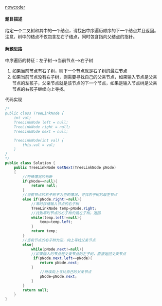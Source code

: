 [nowcoder](https://www.nowcoder.com/practice/9023a0c988684a53960365b889ceaf5e?tpId=13&tqId=11210&tPage=1&rp=1&ru=/ta/coding-interviews&qru=/ta/coding-interviews/question-ranking&from=cyc_github)

#### 题目描述

给定一个二叉树和其中的一个结点，请找出中序遍历顺序的下一个结点并且返回。注意，树中的结点不仅包含左右子结点，同时包含指向父结点的指针。

#### 解题思路

中序遍历的特征：左子树-->当前节点-->右子树

1. 如果当前节点有右子树，则下一个节点就是右子树的最左节点
2. 如果当前节点没有右子树，则需要寻找自己的父亲节点，如果输入节点是父亲节点的左孩子，父亲节点就是该节点的下一个节点，如果是输入节点树是父亲节点的右孩子继续向上寻找。

代码实现

```java
/*
public class TreeLinkNode {
    int val;
    TreeLinkNode left = null;
    TreeLinkNode right = null;
    TreeLinkNode next = null;

    TreeLinkNode(int val) {
        this.val = val;
    }
}
*/
public class Solution {
    public TreeLinkNode GetNext(TreeLinkNode pNode)
    {
        //特殊情况的判断
        if(pNode==null){
            return null;
        }
        //当前节点的右子树不为空的情况，寻找右子树的最左节点
        else if(pNode.right!=null){
            //零时存储输入节点的右子树
            TreeLinkNode temp=pNode.right;
            //找到零时节点的右子树的最左子树，返回
            while(temp.left!=null){
                temp=temp.left;
            }
            return temp;
        }
        //当前节点的右子树为空，向上寻找父亲节点
        else{
            while(pNode.next!=null){
            //如果输入的节点是父亲节点的左子树，直接返回父亲节点
             if(pNode.next.left==pNode){
                return pNode.next;
            }
                //继续向上寻找自己的父亲节点
                pNode=pNode.next;
            }
        }
        return null;
    }
}
```

